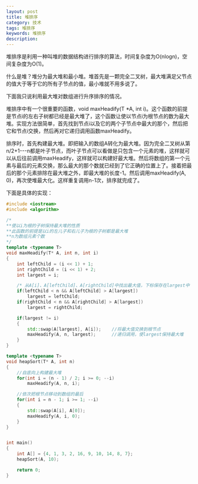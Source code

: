```yaml
---
layout: post
title: 堆排序
category: 技术
tags: 堆排序
keywords: 堆排序
description:
---
```


堆排序是利用一种叫堆的数据结构进行排序的算法，时间复杂度为O(nlogn)，空间复杂度为O(1)。

什么是堆？堆分为最大堆和最小堆。堆首先是一颗完全二叉树，最大堆满足父节点的值大于等于它的所有子节点的值，最小堆就不用多说了。

下面我只说利用最大堆对数组进行升序排序的情况。

堆排序中有一个很重要的函数，void maxHeadify(T *A, int i)。这个函数的前提是节点i的左右子树都已经是最大堆了，这个函数让使以节点i为根节点的数为最大堆。实现方法很简单，首先找到节点i以及它的两个子节点中最大的那个，然后把它和节点i交换，然后再对它递归调用函数maxHeadify。

排序时，首先构建最大堆。即把输入的数组A转化为最大堆。因为完全二叉树从第n/2+1---n都是叶子节点，而叶子节点可以看做是只包含一个元素的堆，这样就可以从后往前调用maxHeadify，这样就可以构建好最大堆。然后将数组的第一个元素与最后的元素交换，那么最大的那个数就已经到了它正确的位置上了。接着把最后的那个元素排除在最大堆之外，即最大堆的长度-1。然后调用maxHeadify(A, 0)，再次使堆最大化。这样重复调用n-1次，排序就完成了。

下面是具体的实现：

```c++
#include <iostream>
#include <algorithm>

/*
**使以i为根的子树保持最大堆的性质
**此函数的前提是以i的左儿子和右儿子为根的子树都是最大堆
**n为数组元素个数
*/
template <typename T>
void maxHeadify(T* A, int n, int i)
{
	int leftChild = (i << 1) + 1;
	int rightChild = (i << 1) + 2;
	int largest = i;

	/* 从A[i]、A[leftChild]、A[rightChild]中找出最大值，下标保存在largest中 */
	if(leftChild < n && A[leftChild] > A[largest])
		largest = leftChild;
	if(rightChild < n && A[rightChild] > A[largest])
		largest = rightChild;

	if(largest != i)
	{
		std::swap(A[largest], A[i]);	//将最大值交换到根节点
		maxHeadify(A, n, largest);		//递归调用，使largest保持最大堆
	}
}

template <typename T>
void heapSort(T* A, int n)
{
	//自底向上构建最大堆
	for(int i = (n - 1) / 2; i >= 0; --i)
		maxHeadify(A, n, i);

	//依次把根节点移动到数组的最后
	for(int i = n - 1; i >= 1; --i)
	{
		std::swap(A[i], A[0]);
		maxHeadify(A, i, 0);
	}
}


int main()
{
	int A[] = {4, 1, 3, 2, 16, 9, 10, 14, 8, 7};
	heapSort(A, 10);

	return 0;
}
```


